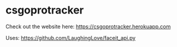 # csgoprotracker
Check out the website here: https://csgoprotracker.herokuapp.com

Uses: https://github.com/LaughingLove/faceit_api.py
